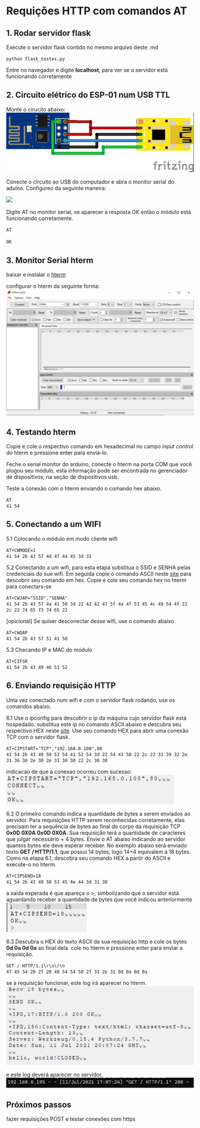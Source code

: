 # Requições HTTP com comandos AT


## 1. Rodar servidor flask

Execute o servidor flask contido no mesmo arquivo deste .md
```
python flask_testes.py
```

Entre no navegador e digite **localhost**, para ver se o servidor está funcionando corretamente

## 2. Circuito elétrico do ESP-01 num USB TTL

Monte o cirucito abaixo:
![](./images/circuit.jpg)

Conecte o circuito ao USB do computador e abra o monitor serial do aduino. Configureo da seguinte maneira:


![](./images/monitor_serial.jpg)

Digite AT no monitor serial, se aparecer a resposta OK então o módulo está funcionando corretamente.
```
AT

OK
```

## 3. Monitor Serial hterm

baixar e instalar o [hterm](https://alternativeto.net/software/hterm/about/)

configurar o hterm da seguinte forma:
![](./images/hterm.jpg)

## 4. Testando hterm

Copie e cole o respectivo comando em hexadecimal no campo _input control_ do hterm e pressione enter para enviá-lo.

Feche o serial monitor do arduino, conecte o hterm na porta COM que você plugou seu módulo, esta informação pode ser encontrada no gerenciador de dispositivos, na seção de dispositivos usb.

Teste a conexão com o hterm enviando o comando hex abaixo.
```
AT
41 54
```

## 5. Conectando a um WIFI

5.1 Colocando o módulo em modo cliente wifi
```
AT+CWMODE=1
41 54 2b 43 57 4d 4f 44 45 3d 31
```

5.2 Conectando a um wifi, para esta etapa substitua o SSID e SENHA pelas credenciais do sue wifi. Em seguida copie o comando ASCII neste [site](https://www.rapidtables.com/convert/number/ascii-to-hex.html) para descobrir seu comando em hex. Copie e cole seu comando hex no hterm para conectars-se
```
AT+CWJAP="SSID","SENHA"
41 54 2b 43 57 4a 41 50 3d 22 42 42 47 5f 4a 4f 53 45 4c 49 54 4f 22 2c 22 74 65 73 74 65 22
```

[opicional] Se quiser desconectar desse wifi, use o comando abaixo
```
AT+CWQAP
41 54 2b 43 57 51 41 50
```

5.3 Checando IP e MAC do módulo
```
AT+CIFSR
41 54 2b 43 49 46 53 52
```
##  6. Enviando requisição HTTP

Uma vez conectado num wifi e com o servidor flask rodando, use os comandos abaixo.

6.1 Use o ipconfig para descobrir o ip da máquina cujo servidor flask está hospedado. substitua este ip no comando ASCII abaixo e descubra seu respectivo HEX neste [site](https://www.rapidtables.com/convert/number/ascii-to-hex.html). Use seu comando HEX para abrir uma conexão TCP com o servidor flask.
```
AT+CIPSTART="TCP","192.168.0.100",80
41 54 2b 43 49 50 53 54 41 52 54 3d 22 54 43 50 22 2c 22 31 39 32 2e 31 36 38 2e 30 2e 31 30 30 22 2c 38 30
```

indicacao de que a conexao ocorreu com sucesso:
![](./images/conexao_tcp.jpg)

6.2 O primeiro comando indica a quantidade de bytes a serem enviados ao servidor. Para requisições HTTP serem reconhecidas corretamente, elas precisam ter a sequência de bytes ao final do corpo da requisição TCP **0x0D 0X0A 0x0D 0X0A**. Sua requisição terá a quantidade de caracteres que julgar necessário + 4 bytes. Envie o AT abaixo indicando ao servidor quantos bytes ele deve esperar receber. No exemplo abaixo será enviado texto **GET / HTTP/1.1**, que possui 14 bytes, logo 14+4 equivalem a 18 bytes. Como na etapa 6.1, descobra seu comando HEX a partir do ASCII e execute-o no hterm.
```
AT+CIPSEND=18
41 54 2b 43 49 50 53 45 4e 44 3d 31 38
```

a saida experada é que apareça o >, simbolizando que o servidor está aguardando receber a quantidade de bytes que você indicou anteriormente
![](./images/enviar_bytes.jpg)


6.3 Descubra o HEX do texto ASCII da sua requisição http e cole os bytes **0d 0a 0d 0a** ao final dela. cole no hterm e pressione enter para enviar a requisição.
``` 
GET / HTTP/1.1\r\n\r\n
47 45 54 20 2f 20 48 54 54 50 2f 31 2e 31 0d 0a 0d 0a
```

se a requisição funcionar, este log irá aparecer no hterm.
![](./images/http_200.jpg)

e este log deverá aparecer no servidor.
![](./images/http_200_2.jpg)

## Próximos passos

fazer requisições POST e testar conexões com https